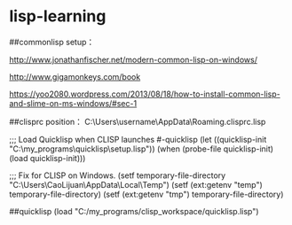 # lisp-learning


##commonlisp setup：

http://www.jonathanfischer.net/modern-common-lisp-on-windows/

http://www.gigamonkeys.com/book

https://yoo2080.wordpress.com/2013/08/18/how-to-install-common-lisp-and-slime-on-ms-windows/#sec-1

##clisprc position：
C:\Users\username\AppData\Roaming\.clisprc.lisp

;;; Load Quicklisp when CLISP launches
#-quicklisp
(let ((quicklisp-init "C:\\my_programs\\quicklisp\\setup.lisp"))
  (when (probe-file quicklisp-init)
    (load quicklisp-init)))

;;; Fix for CLISP on Windows.
(setf temporary-file-directory "C:\\Users\\CaoLijuan\\AppData\\Local\\Temp")
(setf (ext:getenv "temp") temporary-file-directory)
(setf (ext:getenv "tmp") temporary-file-directory)

##quicklisp
(load "C:/my_programs/clisp_workspace/quicklisp.lisp")
